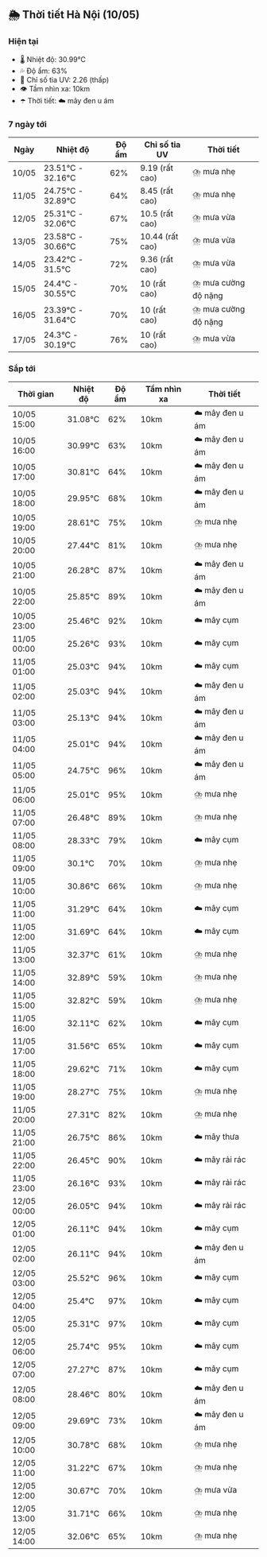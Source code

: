 ## 🌦️ Thời tiết Hà Nội (10/05)

### Hiện tại

- 🌡️ Nhiệt độ: 30.99℃
- 💦 Độ ẩm: 63%
- 🌟 Chỉ số tia UV: 2.26 (thấp)
- 👁️ Tầm nhìn xa: 10km
- ☂️ Thời tiết: ☁️ mây đen u ám

### 7 ngày tới

| Ngày | Nhiệt độ | Độ ẩm | Chỉ số tia UV | Thời tiết |
| --- | --- | --- | --- | --- |
| 10/05 | 23.51℃ - 32.16℃ | 62% | 9.19 (rất cao) | ⛈️ mưa nhẹ |
| 11/05 | 24.75℃ - 32.89℃ | 64% | 8.45 (rất cao) | ⛈️ mưa nhẹ |
| 12/05 | 25.31℃ - 32.06℃ | 67% | 10.5 (rất cao) | ⛈️ mưa vừa |
| 13/05 | 23.58℃ - 30.66℃ | 75% | 10.44 (rất cao) | ⛈️ mưa vừa |
| 14/05 | 23.42℃ - 31.5℃ | 72% | 9.36 (rất cao) | ⛈️ mưa vừa |
| 15/05 | 24.4℃ - 30.55℃ | 70% | 10 (rất cao) | ⛈️ mưa cường độ nặng |
| 16/05 | 23.39℃ - 31.64℃ | 70% | 10 (rất cao) | ⛈️ mưa cường độ nặng |
| 17/05 | 24.3℃ - 30.19℃ | 76% | 10 (rất cao) | ⛈️ mưa vừa |

### Sắp tới

| Thời gian | Nhiệt độ | Độ ẩm | Tầm nhìn xa | Thời tiết |
| --- | --- | --- | --- | --- |
| 10/05 15:00 | 31.08℃ | 62% | 10km | ☁️ mây đen u ám |
| 10/05 16:00 | 30.99℃ | 63% | 10km | ☁️ mây đen u ám |
| 10/05 17:00 | 30.81℃ | 64% | 10km | ☁️ mây đen u ám |
| 10/05 18:00 | 29.95℃ | 68% | 10km | ☁️ mây đen u ám |
| 10/05 19:00 | 28.61℃ | 75% | 10km | ⛈️ mưa nhẹ |
| 10/05 20:00 | 27.44℃ | 81% | 10km | ⛈️ mưa nhẹ |
| 10/05 21:00 | 26.28℃ | 87% | 10km | ☁️ mây đen u ám |
| 10/05 22:00 | 25.85℃ | 89% | 10km | ☁️ mây đen u ám |
| 10/05 23:00 | 25.46℃ | 92% | 10km | ☁️ mây cụm |
| 11/05 00:00 | 25.26℃ | 93% | 10km | ☁️ mây cụm |
| 11/05 01:00 | 25.03℃ | 94% | 10km | ☁️ mây cụm |
| 11/05 02:00 | 25.03℃ | 94% | 10km | ☁️ mây đen u ám |
| 11/05 03:00 | 25.13℃ | 94% | 10km | ☁️ mây đen u ám |
| 11/05 04:00 | 25.01℃ | 94% | 10km | ☁️ mây đen u ám |
| 11/05 05:00 | 24.75℃ | 96% | 10km | ☁️ mây đen u ám |
| 11/05 06:00 | 25.01℃ | 95% | 10km | ⛈️ mưa nhẹ |
| 11/05 07:00 | 26.48℃ | 89% | 10km | ⛈️ mưa nhẹ |
| 11/05 08:00 | 28.33℃ | 79% | 10km | ☁️ mây cụm |
| 11/05 09:00 | 30.1℃ | 70% | 10km | ⛈️ mưa nhẹ |
| 11/05 10:00 | 30.86℃ | 66% | 10km | ⛈️ mưa nhẹ |
| 11/05 11:00 | 31.29℃ | 64% | 10km | ☁️ mây cụm |
| 11/05 12:00 | 31.69℃ | 64% | 10km | ☁️ mây cụm |
| 11/05 13:00 | 32.37℃ | 61% | 10km | ⛈️ mưa nhẹ |
| 11/05 14:00 | 32.89℃ | 59% | 10km | ⛈️ mưa nhẹ |
| 11/05 15:00 | 32.82℃ | 59% | 10km | ⛈️ mưa nhẹ |
| 11/05 16:00 | 32.11℃ | 62% | 10km | ☁️ mây cụm |
| 11/05 17:00 | 31.56℃ | 65% | 10km | ☁️ mây cụm |
| 11/05 18:00 | 29.62℃ | 71% | 10km | ☁️ mây cụm |
| 11/05 19:00 | 28.27℃ | 75% | 10km | ⛈️ mưa nhẹ |
| 11/05 20:00 | 27.31℃ | 82% | 10km | ⛈️ mưa nhẹ |
| 11/05 21:00 | 26.75℃ | 86% | 10km | ☁️ mây thưa |
| 11/05 22:00 | 26.45℃ | 90% | 10km | ☁️ mây rải rác |
| 11/05 23:00 | 26.16℃ | 93% | 10km | ☁️ mây rải rác |
| 12/05 00:00 | 26.05℃ | 94% | 10km | ☁️ mây rải rác |
| 12/05 01:00 | 26.11℃ | 94% | 10km | ☁️ mây cụm |
| 12/05 02:00 | 26.11℃ | 94% | 10km | ☁️ mây đen u ám |
| 12/05 03:00 | 25.52℃ | 96% | 10km | ☁️ mây cụm |
| 12/05 04:00 | 25.4℃ | 97% | 10km | ☁️ mây cụm |
| 12/05 05:00 | 25.31℃ | 97% | 10km | ☁️ mây cụm |
| 12/05 06:00 | 25.74℃ | 95% | 10km | ☁️ mây cụm |
| 12/05 07:00 | 27.27℃ | 87% | 10km | ☁️ mây cụm |
| 12/05 08:00 | 28.46℃ | 80% | 10km | ☁️ mây đen u ám |
| 12/05 09:00 | 29.69℃ | 73% | 10km | ☁️ mây đen u ám |
| 12/05 10:00 | 30.78℃ | 68% | 10km | ⛈️ mưa nhẹ |
| 12/05 11:00 | 31.22℃ | 67% | 10km | ⛈️ mưa nhẹ |
| 12/05 12:00 | 30.67℃ | 70% | 10km | ⛈️ mưa vừa |
| 12/05 13:00 | 31.71℃ | 66% | 10km | ⛈️ mưa nhẹ |
| 12/05 14:00 | 32.06℃ | 65% | 10km | ⛈️ mưa nhẹ |

